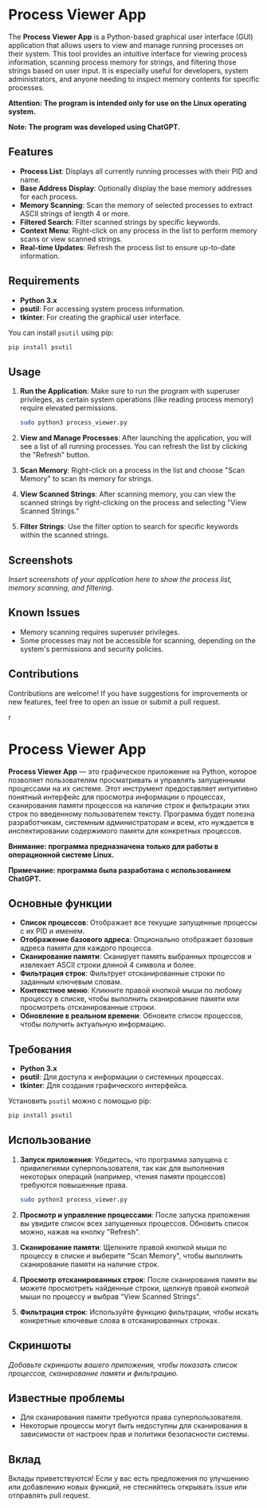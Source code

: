 # Process Viewer App

The **Process Viewer App** is a Python-based graphical user interface (GUI) application that allows users to view and manage running processes on their system. This tool provides an intuitive interface for viewing process information, scanning process memory for strings, and filtering those strings based on user input. It is especially useful for developers, system administrators, and anyone needing to inspect memory contents for specific processes.

**Attention: The program is intended only for use on the Linux operating system.**

**Note: The program was developed using ChatGPT.**

## Features

- **Process List**: Displays all currently running processes with their PID and name.
- **Base Address Display**: Optionally display the base memory addresses for each process.
- **Memory Scanning**: Scan the memory of selected processes to extract ASCII strings of length 4 or more.
- **Filtered Search**: Filter scanned strings by specific keywords.
- **Context Menu**: Right-click on any process in the list to perform memory scans or view scanned strings.
- **Real-time Updates**: Refresh the process list to ensure up-to-date information.

## Requirements

- **Python 3.x**
- **psutil**: For accessing system process information.
- **tkinter**: For creating the graphical user interface.

You can install `psutil` using pip:

```bash
pip install psutil
```

## Usage

1. **Run the Application**: 
   Make sure to run the program with superuser privileges, as certain system operations (like reading process memory) require elevated permissions.

   ```bash
   sudo python3 process_viewer.py
   ```

2. **View and Manage Processes**: 
   After launching the application, you will see a list of all running processes. You can refresh the list by clicking the "Refresh" button.

3. **Scan Memory**: 
   Right-click on a process in the list and choose "Scan Memory" to scan its memory for strings.

4. **View Scanned Strings**: 
   After scanning memory, you can view the scanned strings by right-clicking on the process and selecting "View Scanned Strings."

5. **Filter Strings**: 
   Use the filter option to search for specific keywords within the scanned strings.

## Screenshots

*Insert screenshots of your application here to show the process list, memory scanning, and filtering.*

## Known Issues

- Memory scanning requires superuser privileges.
- Some processes may not be accessible for scanning, depending on the system's permissions and security policies.

## Contributions

Contributions are welcome! If you have suggestions for improvements or new features, feel free to open an issue or submit a pull request.

r

# Process Viewer App

**Process Viewer App** — это графическое приложение на Python, которое позволяет пользователям просматривать и управлять запущенными процессами на их системе. Этот инструмент предоставляет интуитивно понятный интерфейс для просмотра информации о процессах, сканирования памяти процессов на наличие строк и фильтрации этих строк по введенному пользователем тексту. Программа будет полезна разработчикам, системным администраторам и всем, кто нуждается в инспектировании содержимого памяти для конкретных процессов.

**Внимание: программа предназначена только для работы в операционной системе Linux.**

**Примечание: программа была разработана с использованием ChatGPT.**

## Основные функции

- **Список процессов**: Отображает все текущие запущенные процессы с их PID и именем.
- **Отображение базового адреса**: Опционально отображает базовые адреса памяти для каждого процесса.
- **Сканирование памяти**: Сканирует память выбранных процессов и извлекает ASCII строки длиной 4 символа и более.
- **Фильтрация строк**: Фильтрует отсканированные строки по заданным ключевым словам.
- **Контекстное меню**: Кликните правой кнопкой мыши по любому процессу в списке, чтобы выполнить сканирование памяти или просмотреть отсканированные строки.
- **Обновление в реальном времени**: Обновите список процессов, чтобы получить актуальную информацию.

## Требования

- **Python 3.x**
- **psutil**: Для доступа к информации о системных процессах.
- **tkinter**: Для создания графического интерфейса.

Установить `psutil` можно с помощью pip:

```bash
pip install psutil
```

## Использование

1. **Запуск приложения**: 
   Убедитесь, что программа запущена с привилегиями суперпользователя, так как для выполнения некоторых операций (например, чтения памяти процессов) требуются повышенные права.

   ```bash
   sudo python3 process_viewer.py
   ```

2. **Просмотр и управление процессами**: 
   После запуска приложения вы увидите список всех запущенных процессов. Обновить список можно, нажав на кнопку "Refresh".

3. **Сканирование памяти**: 
   Щелкните правой кнопкой мыши по процессу в списке и выберите "Scan Memory", чтобы выполнить сканирование памяти на наличие строк.

4. **Просмотр отсканированных строк**: 
   После сканирования памяти вы можете просмотреть найденные строки, щелкнув правой кнопкой мыши по процессу и выбрав "View Scanned Strings".

5. **Фильтрация строк**: 
   Используйте функцию фильтрации, чтобы искать конкретные ключевые слова в отсканированных строках.

## Скриншоты

*Добавьте скриншоты вашего приложения, чтобы показать список процессов, сканирование памяти и фильтрацию.*

## Известные проблемы

- Для сканирования памяти требуются права суперпользователя.
- Некоторые процессы могут быть недоступны для сканирования в зависимости от настроек прав и политики безопасности системы.

## Вклад

Вклады приветствуются! Если у вас есть предложения по улучшению или добавлению новых функций, не стесняйтесь открывать issue или отправлять pull request.
